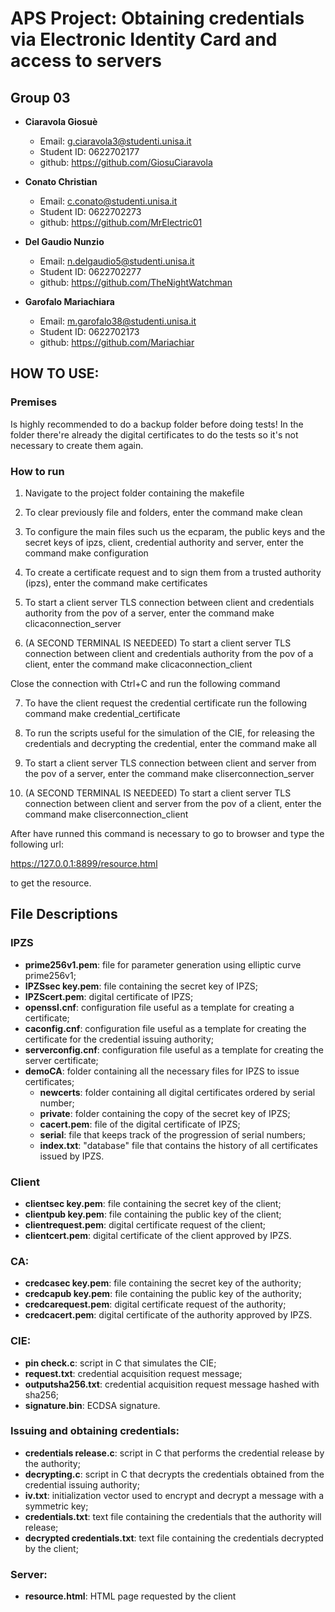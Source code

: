 # APS Project: Obtaining credentials via Electronic Identity Card and access to servers

## Group 03

- **Ciaravola Giosuè**
  - Email: g.ciaravola3@studenti.unisa.it
  - Student ID: 0622702177
  - github: https://github.com/GiosuCiaravola

- **Conato Christian**
  - Email: c.conato@studenti.unisa.it
  - Student ID: 0622702273
  - github: https://github.com/MrElectric01

- **Del Gaudio Nunzio**
  - Email: n.delgaudio5@studenti.unisa.it
  - Student ID: 0622702277
  - github: https://github.com/TheNightWatchman

- **Garofalo Mariachiara**
  - Email: m.garofalo38@studenti.unisa.it
  - Student ID: 0622702173
  - github: https://github.com/Mariachiar


## HOW TO USE:

### Premises
Is highly recommended to do a backup folder before doing tests!
In the folder there're already the digital certificates to do the tests so it's not necessary to create them again.

### How to run
1.	Navigate to the project folder containing the makefile

2.	To clear previously file and folders, enter the command
make clean

3. To configure the main files such us the ecparam, the public keys and the secret keys of ipzs, client, credential authority and server, enter the command
make configuration

4. To create a certificate request and to sign them from a trusted authority (ipzs), enter the command
make certificates

5. To start a client server TLS connection between client and credentials authority from the pov of a server, enter the command
make clicaconnection_server

6. (A SECOND TERMINAL IS NEEDEED) To start a client server TLS connection between client and credentials authority from the pov of a client, enter the command
make clicaconnection_client

Close the connection with Ctrl+C and run the following command

7. To have the client request the credential certificate run the following command
make credential_certificate

8. To run the scripts useful for the simulation of the CIE, for releasing the credentials and decrypting the credential, enter the command
make all

9. To start a client server TLS connection between client and server from the pov of a server, enter the command
make cliserconnection_server

10. (A SECOND TERMINAL IS NEEDEED) To start a client server TLS connection between client and server from the pov of a client, enter the command
make cliserconnection_client

After have runned this command is necessary to go to browser and type the following url:

https://127.0.0.1:8899/resource.html

to get the resource.


## File Descriptions

### IPZS

- **prime256v1.pem**: file for parameter generation using elliptic curve prime256v1;
- **IPZSsec key.pem**: file containing the secret key of IPZS;
- **IPZScert.pem**: digital certificate of IPZS;
- **openssl.cnf**: configuration file useful as a template for creating a certificate;
- **caconfig.cnf**: configuration file useful as a template for creating the certificate for the credential issuing authority;
- **serverconfig.cnf**: configuration file useful as a template for creating the server certificate;
- **demoCA**: folder containing all the necessary files for IPZS to issue certificates;
  - **newcerts**: folder containing all digital certificates ordered by serial number;
  - **private**: folder containing the copy of the secret key of IPZS;
  - **cacert.pem**: file of the digital certificate of IPZS;
  - **serial**: file that keeps track of the progression of serial numbers;
  - **index.txt**: "database" file that contains the history of all certificates issued by IPZS.

### Client

- **clientsec key.pem**: file containing the secret key of the client;
- **clientpub key.pem**: file containing the public key of the client;
- **clientrequest.pem**: digital certificate request of the client;
- **clientcert.pem**: digital certificate of the client approved by IPZS.

### CA:

- **credcasec key.pem**: file containing the secret key of the authority;
- **credcapub key.pem**: file containing the public key of the authority;
- **credcarequest.pem**: digital certificate request of the authority;
- **credcacert.pem**: digital certificate of the authority approved by IPZS.

### CIE: 

- **pin check.c**: script in C that simulates the CIE;
- **request.txt**: credential acquisition request message;
- **outputsha256.txt**: credential acquisition request message hashed with sha256;
- **signature.bin**: ECDSA signature.

### Issuing and obtaining credentials:

- **credentials release.c**: script in C that performs the credential release by the authority;
- **decrypting.c**: script in C that decrypts the credentials obtained from the credential issuing authority;
- **iv.txt**: initialization vector used to encrypt and decrypt a message with a symmetric key;
- **credentials.txt**: text file containing the credentials that the authority will release;
- **decrypted credentials.txt**: text file containing the credentials decrypted by the client;

### Server:

- **resource.html**: HTML page requested by the client

